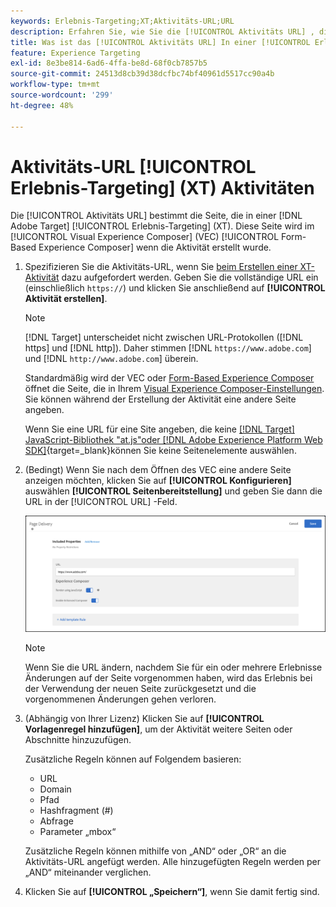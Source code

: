 ```yaml
---
keywords: Erlebnis-Targeting;XT;Aktivitäts-URL;URL
description: Erfahren Sie, wie Sie die [!UICONTROL Aktivitäts URL] , die die Seite bestimmt, die im Test verwendet wird und die beim Öffnen der [!UICONTROL Erlebnis-Targeting] -Aktivität wird mit [!DNL Adobe Target].
title: Was ist das [!UICONTROL Aktivitäts URL] In einer [!UICONTROL Erlebnis-Targeting] (XT) Aktivität?
feature: Experience Targeting
exl-id: 8e3be814-6ad6-4ffa-be8d-68f0cb7857b5
source-git-commit: 24513d8cb39d38dcfbc74bf40961d5517cc90a4b
workflow-type: tm+mt
source-wordcount: '299'
ht-degree: 48%

---
```


# Aktivitäts-URL [!UICONTROL Erlebnis-Targeting] (XT) Aktivitäten

Die [!UICONTROL Aktivitäts URL] bestimmt die Seite, die in einer [!DNL Adobe Target] [!UICONTROL Erlebnis-Targeting] (XT). Diese Seite wird im [!UICONTROL Visual Experience Composer] (VEC) [!UICONTROL Form-Based Experience Composer] wenn die Aktivität erstellt wurde.

1. Spezifizieren Sie die Aktivitäts-URL, wenn Sie [beim Erstellen einer XT-Aktivität](/help/main/c-activities/t-experience-target/t-xt-create/xt-create.md) dazu aufgefordert werden. Geben Sie die vollständige URL ein (einschließlich `https://`) und klicken Sie anschließend auf **[!UICONTROL Aktivität erstellen]**.

   >[!NOTE]
   >
   >[!DNL Target] unterscheidet nicht zwischen URL-Protokollen ([!DNL https] und [!DNL http]). Daher stimmen [!DNL `https://www.adobe.com`] und [!DNL `http://www.adobe.com`] überein.
   >
   >Standardmäßig wird der VEC oder [Form-Based Experience Composer](/help/main/c-experiences/form-experience-composer.md) öffnet die Seite, die in Ihrem [Visual Experience Composer-Einstellungen](/help/main/administrating-target/visual-experience-composer-set-up.md). Sie können während der Erstellung der Aktivität eine andere Seite angeben.
   >
   >Wenn Sie eine URL für eine Site angeben, die keine [[!DNL Target] JavaScript-Bibliothek &quot;at.js&quot;oder [!DNL Adobe Experience Platform Web SDK]](https://experienceleague.adobe.com/docs/target-dev/developer/client-side/overview.html?lang=de){target=_blank}können Sie keine Seitenelemente auswählen.

1. (Bedingt) Wenn Sie nach dem Öffnen des VEC eine andere Seite anzeigen möchten, klicken Sie auf **[!UICONTROL Konfigurieren]** auswählen **[!UICONTROL Seitenbereitstellung]** und geben Sie dann die URL in der [!UICONTROL URL] -Feld.

   ![Dialogfeld „Seitenbereitstellung“](/help/main/c-activities/t-experience-target/t-xt-create/assets/url-config-new.png)

   >[!NOTE]
   >
   >Wenn Sie die URL ändern, nachdem Sie für ein oder mehrere Erlebnisse Änderungen auf der Seite vorgenommen haben, wird das Erlebnis bei der Verwendung der neuen Seite zurückgesetzt und die vorgenommenen Änderungen gehen verloren.

1. (Abhängig von Ihrer Lizenz) Klicken Sie auf **[!UICONTROL Vorlagenregel hinzufügen]**, um der Aktivität weitere Seiten oder Abschnitte hinzuzufügen.

   Zusätzliche Regeln können auf Folgendem basieren:

   * URL
   * Domain
   * Pfad
   * Hashfragment (#)
   * Abfrage
   * Parameter „mbox“

   Zusätzliche Regeln können mithilfe von „AND“ oder „OR“ an die Aktivitäts-URL angefügt werden. Alle hinzugefügten Regeln werden per „AND“ miteinander verglichen.

1. Klicken Sie auf **[!UICONTROL „Speichern“]**, wenn Sie damit fertig sind.
